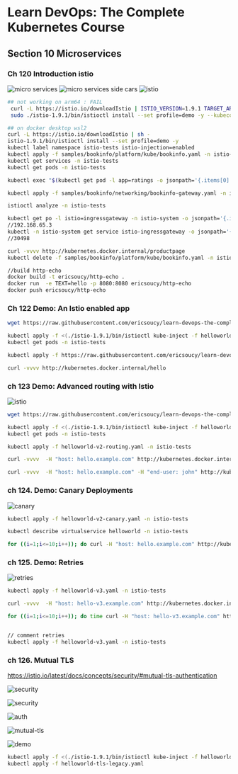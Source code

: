 # Learn DevOps: The Complete Kubernetes Course

## Section 10 Microservices

### Ch 120 Introduction istio

![micro services](micro-services.png)
![micro services side cars](micro-services2.png)
![istio](istio.png)

```bash
## not working on arm64 : FAIL
 curl -L https://istio.io/downloadIstio | ISTIO_VERSION=1.9.1 TARGET_ARCH=arm64 sh -
 sudo ./istio-1.9.1/bin/istioctl install --set profile=demo -y --kubeconfig /etc/rancher/k3s/k3s.yaml
```

```bash
## on docker desktop wsl2
curl -L https://istio.io/downloadIstio | sh -
istio-1.9.1/bin/istioctl install --set profile=demo -y
kubectl label namespace istio-tests istio-injection=enabled
kubectl apply -f samples/bookinfo/platform/kube/bookinfo.yaml -n istio-tests
kubectl get services -n istio-tests
kubectl get pods -n istio-tests

kubectl exec "$(kubectl get pod -l app=ratings -o jsonpath='{.items[0].metadata.name}' -n istio-tests)" -c ratings -n istio-tests -- curl -sS productpage:9080/productpage  | grep -o "<title>.*</title>"

kubectl apply -f samples/bookinfo/networking/bookinfo-gateway.yaml -n istio-tests

istioctl analyze -n istio-tests

kubectl get po -l istio=ingressgateway -n istio-system -o jsonpath='{.items[0].status.hostIP}'
//192.168.65.3
kubectl -n istio-system get service istio-ingressgateway -o jsonpath='{.spec.ports[?(@.name=="http2")].nodePort}'
//30498

curl -vvvv http://kubernetes.docker.internal/productpage
kubectl delete -f samples/bookinfo/platform/kube/bookinfo.yaml -n istio-tests

//build http-echo
docker build -t ericsoucy/http-echo .
docker run  -e TEXT=hello -p 8080:8080 ericsoucy/http-echo
docker push ericsoucy/http-echo
```

### Ch 122 Demo: An Istio enabled app

```bash
wget https://raw.githubusercontent.com/ericsoucy/learn-devops-the-complete-kubernetes-course-Section10Microservices/main/istio/helloworld.yaml

kubectl apply -f <(./istio-1.9.1/bin/istioctl kube-inject -f helloworld.yaml -n istio-tests) -n istio-tests
kubectl get pods -n istio-tests

kubectl apply -f https://raw.githubusercontent.com/ericsoucy/learn-devops-the-complete-kubernetes-course-Section10Microservices/main/istio/helloworld-gw.yaml -n istio-tests

curl -vvvv http://kubernetes.docker.internal/hello
```

### ch 123 Demo: Advanced routing with Istio

![istio](istio-hello-world-v2.png)

```bash
wget https://raw.githubusercontent.com/ericsoucy/learn-devops-the-complete-kubernetes-course-Section10Microservices/main/istio/helloworld-v2.yaml

kubectl apply -f <(./istio-1.9.1/bin/istioctl kube-inject -f helloworld-v2.yaml -n istio-tests) -n istio-tests
kubectl get pods -n istio-tests

kubectl apply -f helloworld-v2-routing.yaml -n istio-tests

curl -vvvv  -H "host: hello.example.com" http://kubernetes.docker.internal/hello

curl -vvvv  -H "host: hello.example.com" -H "end-user: john" http://kubernetes.docker.internal/hello

```

### ch 124. Demo: Canary Deployments

![canary](canary.png)

```bash
kubectl apply -f helloworld-v2-canary.yaml -n istio-tests

kubectl describe virtualservice helloworld -n istio-tests

for ((i=1;i<=10;i++)); do curl -H "host: hello.example.com" http://kubernetes.docker.internal/hello; done
```

### ch 125. Demo: Retries

![retries](./retries.png)

```bash
kubectl apply -f helloworld-v3.yaml -n istio-tests

curl -vvvv  -H "host: hello-v3.example.com" http://kubernetes.docker.internal/hello

for ((i=1;i<=10;i++)); do time curl -H "host: hello-v3.example.com" http://kubernetes.docker.internal/hello; done


// comment retries
kubectl apply -f helloworld-v3.yaml -n istio-tests

```

### ch 126. Mutual TLS

<https://istio.io/latest/docs/concepts/security/#mutual-tls-authentication>

![security](https://istio.io/latest/docs/concepts/security/arch-sec.svg)

![security](https://istio.io/latest/docs/concepts/security/id-prov.svg)

![auth](https://istio.io/latest/docs/concepts/security/authn.svg)

![mutual-tls](./mutual-tls.png)

![demo](./demo-tls.png)

```bash
kubectl apply -f <(./istio-1.9.1/bin/istioctl kube-inject -f helloworld-tls.yaml)
kubectl apply -f helloworld-tls-legacy.yaml
```